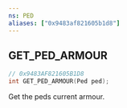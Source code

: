 ```yaml
---
ns: PED
aliases: ["0x9483af821605b1d8"]
---
```

## GET_PED_ARMOUR

```c
// 0x9483AF821605B1D8
int GET_PED_ARMOUR(Ped ped);
```

Get the peds current armour.

